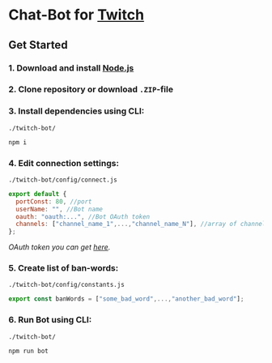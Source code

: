 # Chat-Bot for [Twitch](https://www.twitch.tv)



## Get Started

### 1. Download and install [Node.js](https://nodejs.org/en/)

### 2. Clone repository or download `.ZIP`-file

### 3. Install dependencies using CLI:

`./twitch-bot/`
```sh
npm i
```

### 4. Edit connection settings:

 `./twitch-bot/config/connect.js`
```js
export default {
  portConst: 80, //port
  userName: "", //Bot name
  oauth: "oauth:...", //Bot OAuth token
  channels: ["channel_name_1",...,"channel_name_N"], //array of channels
};
```

_OAuth token you can get [here](http://twitchapps.com/tmi/)._

### 5. Create list of ban-words:

`./twitch-bot/config/constants.js`
```js
export const banWords = ["some_bad_word",...,"another_bad_word"];
```

### 6. Run **Bot** using CLI:

`./twitch-bot/`
```sh
npm run bot
```